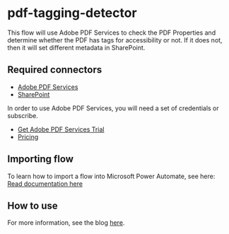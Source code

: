 # pdf-tagging-detector
This flow will use Adobe PDF Services to check the PDF Properties and determine whether the PDF has tags for accessibility or not. If it does not, then it will set different metadata in SharePoint.

## Required connectors
* [Adobe PDF Services](https://us.flow.microsoft.com/en-us/connectors/shared_adobepdftools/adobe-pdf-services/)
* [SharePoint](https://us.flow.microsoft.com/en-us/connectors/shared_sharepointonline/sharepoint/)

In order to use Adobe PDF Services, you will need a set of credentials or subscribe.

- [Get Adobe PDF Services Trial](https://documentcloud.adobe.com/dc-integration-creation-app-cdn/main.html )
- [Pricing](https://developer.adobe.com/document-services/pricing/main/)
## Importing flow
To learn how to import a flow into Microsoft Power Automate, see here:
[Read documentation here](https://powerautomate.microsoft.com/en-us/blog/import-export-bap-packages/)

## How to use
For more information, see the blog [here](https://medium.com/adobetech/detect-untagged-pdfs-for-accessibility-with-microsoft-power-automate-85acb970345c).
